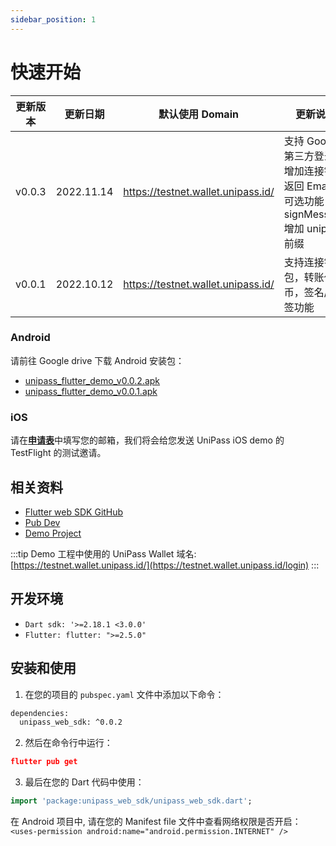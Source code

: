 ```yaml
---
sidebar_position: 1
---
```


# 快速开始

| 更新版本 | 更新日期   | 默认使用 Domain                    | 更新说明                                                                               |
| -------- | ---------- | ---------------------------------- | -------------------------------------------------------------------------------------- |
| v0.0.3   | 2022.11.14 | https://testnet.wallet.unipass.id/ | 支持 Google 第三方登录；增加连接钱包返回 Email 的可选功能；signMessage 增加 unipass 前缀 |
| v0.0.1   | 2022.10.12 | https://testnet.wallet.unipass.id/ | 支持连接钱包，转账代币，签名/验签功能                                                  |

### Android

请前往 Google drive 下载 Android 安装包：

- [unipass_flutter_demo_v0.0.2.apk](https://drive.google.com/file/d/1BqGSfPX39m7Kqk2KRhIVVQqCt0waC1mY/view?usp=sharing)
- [unipass_flutter_demo_v0.0.1.apk](https://drive.google.com/file/d/1LZjZmMPTsDqSxeX9EVnVRMZH28rsLQAU/view?usp=sharing)

### iOS

请在[**申请表**](https://mtf0xus26cg.typeform.com/to/fKTDqMa8)中填写您的邮箱，我们将会给您发送 UniPass iOS demo 的 TestFlight 的测试邀请。

## 相关资料

- [Flutter web SDK GitHub](https://github.com/UniPassID/unipass-flutter-web-sdk)
- [Pub Dev](https://pub.dev/packages/unipass_web_sdk)
- [Demo Project](https://github.com/UniPassID/unipass-flutter-web-sdk/tree/master/example)

:::tip
Demo 工程中使用的 UniPass Wallet 域名: [https://testnet.wallet.unipass.id/](https://testnet.wallet.unipass.id/login)
:::

## 开发环境

- `Dart sdk: '>=2.18.1 <3.0.0'`
- `Flutter: flutter: ">=2.5.0"`

## 安装和使用

1. 在您的项目的 `pubspec.yaml` 文件中添加以下命令：

```xml
dependencies:
  unipass_web_sdk: ^0.0.2
```

2. 然后在命令行中运行：

```json
flutter pub get
```

3. 最后在您的 Dart 代码中使用：

```dart
import 'package:unipass_web_sdk/unipass_web_sdk.dart';
```

在 Android 项目中, 请在您的 Manifest file 文件中查看网络权限是否开启：
`<uses-permission android:name="android.permission.INTERNET" />`

